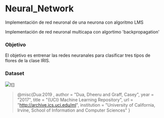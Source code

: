 # Neural_Network

Implementación de red neuronal de una neurona con algoritmo LMS

Implementación de red neuronal multicapa con algortimo 'backpropagation'

### Objetivo

El objetivo es entrenar las redes neuranales para clasificar tres tipos de flores de la clase IRIS.


### Dataset

![](https://archive.ics.uci.edu/ml/datasets/iris/editor.md.svg)![]

>@misc{Dua:2019 ,
author = "Dua, Dheeru and Graff, Casey",
year = "2017",
title = "{UCI} Machine Learning Repository",
url = "http://archive.ics.uci.edu/ml",
>institution = "University of California, Irvine, School of Information and Computer Sciences" }
